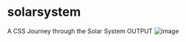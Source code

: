 # solarsystem
A CSS Journey through the Solar System
OUTPUT
![image](https://user-images.githubusercontent.com/105263777/229357254-753ea553-821f-4e1f-80e3-090af79c60bc.png)
